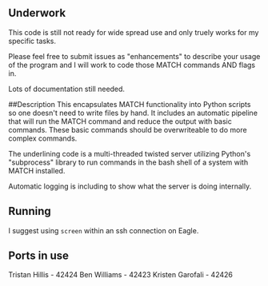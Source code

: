 ## Underwork
This code is still not ready for wide spread use and only truely works for my specific tasks.

Please feel free to submit issues as "enhancements" to describe your usage of the program and I will work to code those MATCH commands AND flags in.

Lots of documentation still needed.

##Description
This encapsulates MATCH functionality into Python scripts so one doesn't need to write files by hand.  It includes
an automatic pipeline that will run the MATCH command and reduce the output with basic commands.  These basic commands should
be overwriteable to do more complex commands.

The underlining code is a multi-threaded twisted server utilizing Python's "subprocess" library to run commands in the bash shell of a system
with MATCH installed.

Automatic logging is including to show what the server is doing internally.


## Running
I suggest using `screen` within an ssh connection on Eagle. 

## Ports in use
Tristan Hillis - 42424
Ben Williams - 42423
Kristen Garofali - 42426
